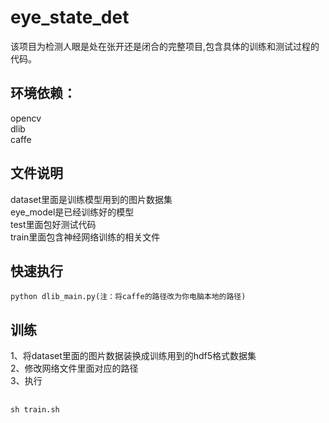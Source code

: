 # eye_state_det
该项目为检测人眼是处在张开还是闭合的完整项目,包含具体的训练和测试过程的代码。<br>
## 环境依赖：
opencv<br>
dlib<br>
caffe<br>
## 文件说明
dataset里面是训练模型用到的图片数据集<br>
eye_model是已经训练好的模型<br>
test里面包好测试代码<br>
train里面包含神经网络训练的相关文件<br>
## 快速执行
    python dlib_main.py(注：将caffe的路径改为你电脑本地的路径)
## 训练
1、将dataset里面的图片数据装换成训练用到的hdf5格式数据集<br>
2、修改网络文件里面对应的路径<br>
3、执行<br>
##
    sh train.sh
    



